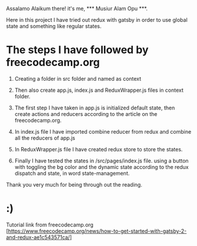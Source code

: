 Assalamo Alaikum there!
it's me, *** Musiur Alam Opu ***.

Here in this project I have tried out redux with gatsby in order to use global state and something like regular states.

The steps I have followed by freecodecamp.org
================================================
1. Creating a folder in src folder and named as context
2. Then also create app.js, index.js and ReduxWrapper.js files in context folder.

3. The first step I have taken in app.js is initialized default state, then create actions and reducers according to the article on the freecodecamp.org.
4. In index.js file I have imported combine reducer from redux and combine all the reducers of app.js
5. In ReduxWrapper.js file I have created redux store to store the states.

6. Finally I have tested the states in /src/pages/index.js file. using a button with toggling the bg color and the dynamic state according to the redux dispatch and state, in word state-management.

Thank you very much for being through out the reading.
# :)

Tutorial link from freecodecamp.org
[https://www.freecodecamp.org/news/how-to-get-started-with-gatsby-2-and-redux-ae1c543571ca/]